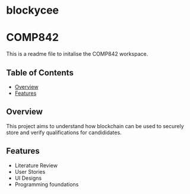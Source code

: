 # blockycee

# COMP842 

This is a readme file to initalise the COMP842 workspace.

## Table of Contents

- [Overview](#overview)
- [Features](#features)

## Overview

This project aims to understand how blockchain can be used to securely store and verify qualifications for candididates.

## Features

- Literature Review
- User Stories
- UI Designs
- Programming foundations
